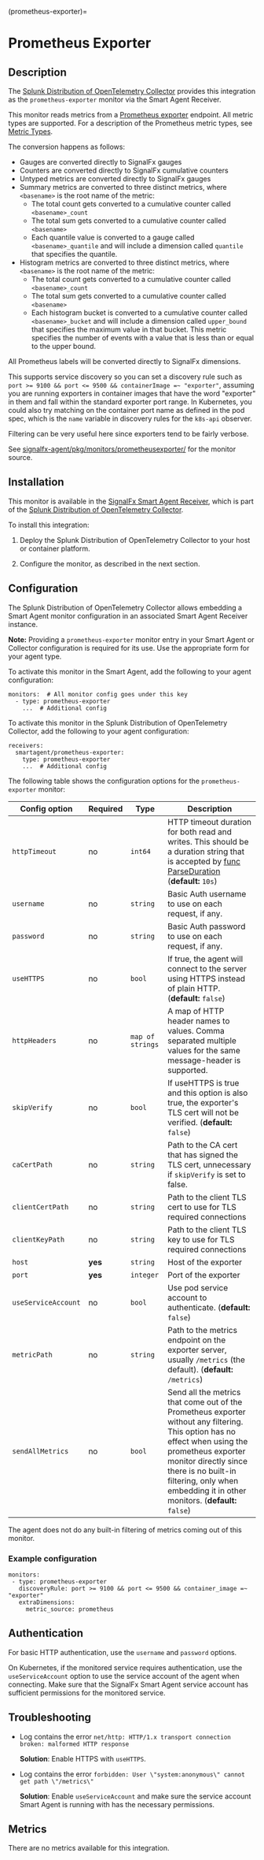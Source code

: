 (prometheus-exporter)=

# Prometheus Exporter

<meta name="description" content="Documentation on the prometheus-exporter">


## Description

The [Splunk Distribution of OpenTelemetry Collector](https://github.com/signalfx/splunk-otel-collector) provides this integration as the `prometheus-exporter` monitor via the Smart Agent Receiver.

This monitor reads metrics from a [Prometheus exporter](https://prometheus.io/docs/instrumenting/exporters/) endpoint. All metric types are supported. For a description of the Prometheus metric types, see [Metric Types](https://prometheus.io/docs/concepts/metric_types/).

The conversion happens as follows:

* Gauges are converted directly to SignalFx gauges
* Counters are converted directly to SignalFx cumulative counters
* Untyped metrics are converted directly to SignalFx gauges
* Summary metrics are converted to three distinct metrics, where `<basename>` is the root name of the metric:
    * The total count gets converted to a cumulative counter called `<basename>_count`
    * The total sum gets converted to a cumulative counter called `<basename>`
    * Each quantile value is converted to a gauge called `<basename>_quantile` and will include a dimension called `quantile` that specifies the quantile.
* Histogram metrics are converted to three distinct metrics, where `<basename>` is the root name of the metric:
    * The total count gets converted to a cumulative counter called `<basename>_count`
    * The total sum gets converted to a cumulative counter called `<basename>`
    * Each histogram bucket is converted to a cumulative counter called `<basename>_bucket` and will include a dimension called `upper_bound` that specifies the maximum value in that bucket. This metric specifies the number of events with a value that is less than or equal to the upper bound.

All Prometheus labels will be converted directly to SignalFx dimensions.

This supports service discovery so you can set a discovery rule such as `port >= 9100 && port <= 9500 && containerImage =~ "exporter"`, assuming you are running exporters in container images that have the word "exporter" in them and fall within the standard exporter port range. In Kubernetes, you could also try matching on the container port name as defined in the pod spec, which is the `name` variable in discovery rules for the `k8s-api` observer.

Filtering can be very useful here since exporters tend to be fairly verbose.

See [signalfx-agent/pkg/monitors/prometheusexporter/](https://github.com/signalfx/signalfx-agent/tree/main/pkg/monitors/prometheusexporter) for the monitor source.


## Installation

This monitor is available in the [SignalFx Smart Agent Receiver](https://github.com/signalfx/splunk-otel-collector/tree/main/internal/receiver/smartagentreceiver), which is part of the [Splunk Distribution of OpenTelemetry Collector](https://github.com/signalfx/splunk-otel-collector).

To install this integration:

1. Deploy the Splunk Distribution of OpenTelemetry Collector to your host or container platform.

2. Configure the monitor, as described in the next section.


## Configuration

The Splunk Distribution of OpenTelemetry Collector allows embedding a Smart Agent monitor configuration in an associated Smart Agent Receiver instance.

**Note:** Providing a `prometheus-exporter` monitor entry in your Smart Agent or Collector configuration is required for its use. Use the appropriate form for your agent type.

To activate this monitor in the Smart Agent, add the following to your agent configuration:

```
monitors:  # All monitor config goes under this key
  - type: prometheus-exporter
    ...  # Additional config
```

To activate this monitor in the Splunk Distribution of OpenTelemetry Collector, add the following to your agent configuration:

```
receivers:
  smartagent/prometheus-exporter:
    type: prometheus-exporter
    ...  # Additional config
```

The following table shows the configuration options for the `prometheus-exporter` monitor:

| Config option | Required | Type | Description |
| --- | --- | --- | --- |
| `httpTimeout` | no | `int64` | HTTP timeout duration for both read and writes. This should be a duration string that is accepted by [func ParseDuration](https://golang.org/pkg/time/#ParseDuration) (**default:** `10s`) |
| `username` | no | `string` | Basic Auth username to use on each request, if any. |
| `password` | no | `string` | Basic Auth password to use on each request, if any. |
| `useHTTPS` | no | `bool` | If true, the agent will connect to the server using HTTPS instead of plain HTTP. (**default:** `false`) |
| `httpHeaders` | no | `map of strings` | A map of HTTP header names to values. Comma separated multiple values for the same message-header is supported. |
| `skipVerify` | no | `bool` | If useHTTPS is true and this option is also true, the exporter's TLS cert will not be verified. (**default:** `false`) |
| `caCertPath` | no | `string` | Path to the CA cert that has signed the TLS cert, unnecessary if `skipVerify` is set to false. |
| `clientCertPath` | no | `string` | Path to the client TLS cert to use for TLS required connections |
| `clientKeyPath` | no | `string` | Path to the client TLS key to use for TLS required connections |
| `host` | **yes** | `string` | Host of the exporter |
| `port` | **yes** | `integer` | Port of the exporter |
| `useServiceAccount` | no | `bool` | Use pod service account to authenticate. (**default:** `false`) |
| `metricPath` | no | `string` | Path to the metrics endpoint on the exporter server, usually `/metrics` (the default). (**default:** `/metrics`) |
| `sendAllMetrics` | no | `bool` | Send all the metrics that come out of the Prometheus exporter without any filtering.  This option has no effect when using the prometheus exporter monitor directly since there is no built-in filtering, only when embedding it in other monitors. (**default:** `false`) |

The agent does not do any built-in filtering of metrics coming out of this monitor.


### Example configuration

```
monitors:
 - type: prometheus-exporter
   discoveryRule: port >= 9100 && port <= 9500 && container_image =~ "exporter"
   extraDimensions:
     metric_source: prometheus
```


## Authentication

For basic HTTP authentication, use the `username` and `password` options.

On Kubernetes, if the monitored service requires authentication, use the `useServiceAccount` option to use the service account of the agent when connecting. Make sure that the SignalFx Smart Agent service account has sufficient permissions for the monitored service.


## Troubleshooting

* Log contains the error `net/http: HTTP/1.x transport connection broken: malformed HTTP response`

    **Solution**: Enable HTTPS with `useHTTPS`.

* Log contains the error `forbidden: User \"system:anonymous\" cannot get path \"/metrics\"`

    **Solution**: Enable `useServiceAccount` and make sure the service account Smart Agent is running with has the necessary permissions.


## Metrics

There are no metrics available for this integration.
